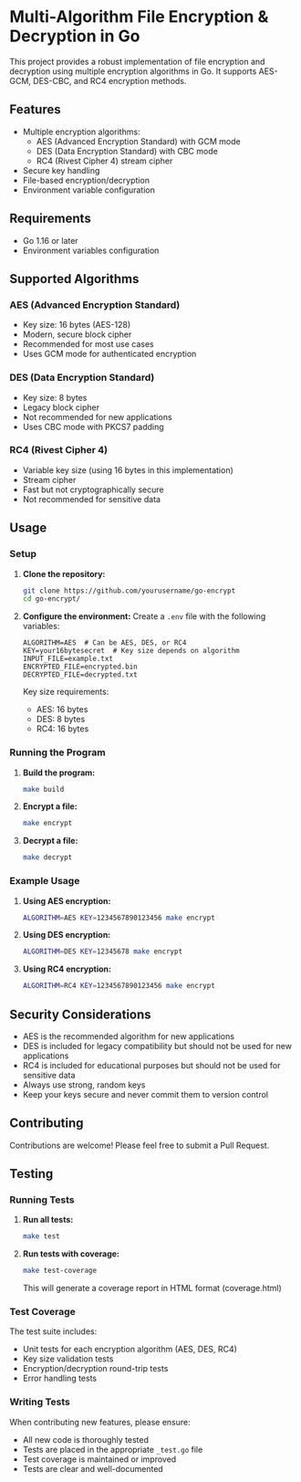# Multi-Algorithm File Encryption & Decryption in Go

This project provides a robust implementation of file encryption and decryption using multiple encryption algorithms in Go. It supports AES-GCM, DES-CBC, and RC4 encryption methods.

## Features

- Multiple encryption algorithms:
  - AES (Advanced Encryption Standard) with GCM mode
  - DES (Data Encryption Standard) with CBC mode
  - RC4 (Rivest Cipher 4) stream cipher
- Secure key handling
- File-based encryption/decryption
- Environment variable configuration

## Requirements

- Go 1.16 or later
- Environment variables configuration

## Supported Algorithms

### AES (Advanced Encryption Standard)

- Key size: 16 bytes (AES-128)
- Modern, secure block cipher
- Recommended for most use cases
- Uses GCM mode for authenticated encryption

### DES (Data Encryption Standard)

- Key size: 8 bytes
- Legacy block cipher
- Not recommended for new applications
- Uses CBC mode with PKCS7 padding

### RC4 (Rivest Cipher 4)

- Variable key size (using 16 bytes in this implementation)
- Stream cipher
- Fast but not cryptographically secure
- Not recommended for sensitive data

## Usage

### Setup

1. **Clone the repository:**

   ```sh
   git clone https://github.com/yourusername/go-encrypt
   cd go-encrypt/
   ```

2. **Configure the environment:**
   Create a `.env` file with the following variables:

   ```
   ALGORITHM=AES  # Can be AES, DES, or RC4
   KEY=your16bytesecret  # Key size depends on algorithm
   INPUT_FILE=example.txt
   ENCRYPTED_FILE=encrypted.bin
   DECRYPTED_FILE=decrypted.txt
   ```

   Key size requirements:

   - AES: 16 bytes
   - DES: 8 bytes
   - RC4: 16 bytes

### Running the Program

1. **Build the program:**

   ```sh
   make build
   ```

2. **Encrypt a file:**

   ```sh
   make encrypt
   ```

3. **Decrypt a file:**
   ```sh
   make decrypt
   ```

### Example Usage

1. **Using AES encryption:**

   ```sh
   ALGORITHM=AES KEY=1234567890123456 make encrypt
   ```

2. **Using DES encryption:**

   ```sh
   ALGORITHM=DES KEY=12345678 make encrypt
   ```

3. **Using RC4 encryption:**
   ```sh
   ALGORITHM=RC4 KEY=1234567890123456 make encrypt
   ```

## Security Considerations

- AES is the recommended algorithm for new applications
- DES is included for legacy compatibility but should not be used for new applications
- RC4 is included for educational purposes but should not be used for sensitive data
- Always use strong, random keys
- Keep your keys secure and never commit them to version control

## Contributing

Contributions are welcome! Please feel free to submit a Pull Request.

## Testing

### Running Tests

1. **Run all tests:**

   ```sh
   make test
   ```

2. **Run tests with coverage:**

   ```sh
   make test-coverage
   ```

   This will generate a coverage report in HTML format (coverage.html)

### Test Coverage

The test suite includes:

- Unit tests for each encryption algorithm (AES, DES, RC4)
- Key size validation tests
- Encryption/decryption round-trip tests
- Error handling tests

### Writing Tests

When contributing new features, please ensure:

- All new code is thoroughly tested
- Tests are placed in the appropriate `_test.go` file
- Test coverage is maintained or improved
- Tests are clear and well-documented
